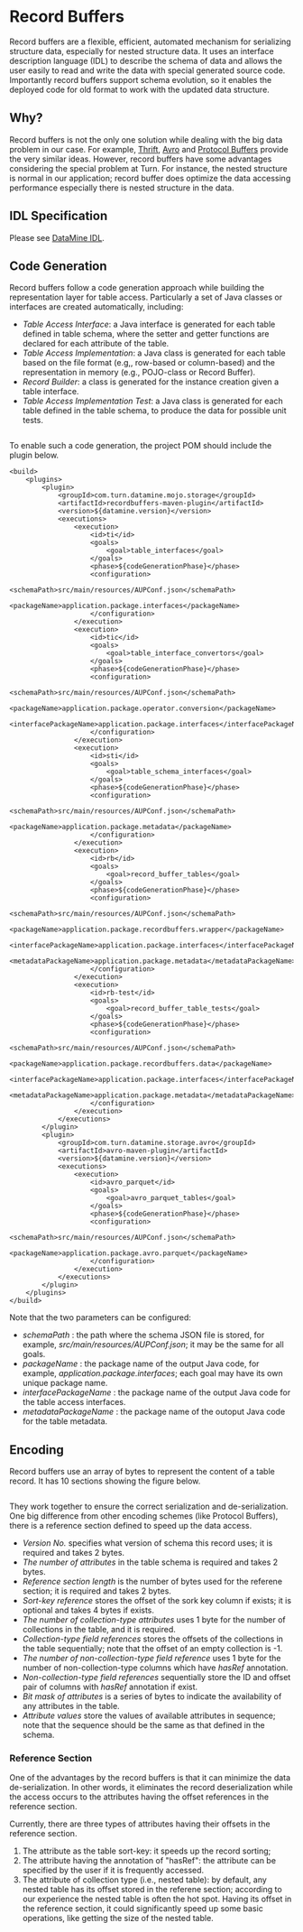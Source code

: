 # Record Buffers

Record buffers are a flexible, efficient, automated mechanism for serializing structure data, especially for nested structure data. 
It uses an interface description language (IDL) to describe the schema of data and allows the user easily to read and write the data with special generated source code. 
Importantly record buffers support schema evolution, so it enables the deployed code for old format to work with the updated data structure.

## Why?

Record buffers is not the only one solution while dealing with the big data problem in our case. For example, [Thrift](https://thrift.apache.org/), [Avro](http://avro.apache.org/) and [Protocol Buffers](https://code.google.com/p/protobuf/) provide the very similar ideas. However, record buffers have some advantages considering the special problem at Turn. For instance, the nested structure is normal in our application; record buffer does optimize the data accessing performance especially there is nested structure in the data. 


## IDL Specification

Please see [DataMine IDL](../doc/DataMine_IDL.md).

## Code Generation
<a name="code_generation"></a>


Record buffers follow a code generation approach while building the representation layer for table access. Particularly a set of Java classes or interfaces are created automatically, including:

* *Table Access Interface*: a Java interface is generated for each table defined in table schema, where the setter and getter functions are declared for each attribute of the table. 
* *Table Access Implementation*: a Java class is generated for each table based on the file format (e.g,, row-based or column-based) and the representation in memory (e.g., POJO-class or Record Buffer).
* *Record Builder*: a class is generated for the instance creation given a table interface. 
* *Table Access Implementation Test*: a Java class is generated for each table defined in the table schema, to produce the data for possible unit tests. 

<img float="center" src="./doc/res/code_gen.png" width="" height="" border="0" alt="">

To enable such a code generation, the project POM should include the plugin below. 

	<build>
		<plugins>
			<plugin>
				<groupId>com.turn.datamine.mojo.storage</groupId>
				<artifactId>recordbuffers-maven-plugin</artifactId>
				<version>${datamine.version}</version>
				<executions>
					<execution>
						<id>ti</id>
						<goals>
							<goal>table_interfaces</goal>
						</goals>
						<phase>${codeGenerationPhase}</phase>
						<configuration>
							<schemaPath>src/main/resources/AUPConf.json</schemaPath>
							<packageName>application.package.interfaces</packageName>
						</configuration>
					</execution>
					<execution>
						<id>tic</id>
						<goals>
							<goal>table_interface_convertors</goal>
						</goals>
						<phase>${codeGenerationPhase}</phase>
						<configuration>
							<schemaPath>src/main/resources/AUPConf.json</schemaPath>
							<packageName>application.package.operator.conversion</packageName>
							<interfacePackageName>application.package.interfaces</interfacePackageName>
						</configuration>
					</execution>
					<execution>
						<id>sti</id>
						<goals>
							<goal>table_schema_interfaces</goal>
						</goals>
						<phase>${codeGenerationPhase}</phase>
						<configuration>
							<schemaPath>src/main/resources/AUPConf.json</schemaPath>
							<packageName>application.package.metadata</packageName>
						</configuration>
					</execution>
					<execution>
						<id>rb</id>
						<goals>
							<goal>record_buffer_tables</goal>
						</goals>
						<phase>${codeGenerationPhase}</phase>
						<configuration>
							<schemaPath>src/main/resources/AUPConf.json</schemaPath>
							<packageName>application.package.recordbuffers.wrapper</packageName>
							<interfacePackageName>application.package.interfaces</interfacePackageName>
							<metadataPackageName>application.package.metadata</metadataPackageName>
						</configuration>
					</execution>
					<execution>
						<id>rb-test</id>
						<goals>
							<goal>record_buffer_table_tests</goal>
						</goals>
						<phase>${codeGenerationPhase}</phase>
						<configuration>
							<schemaPath>src/main/resources/AUPConf.json</schemaPath>
							<packageName>application.package.recordbuffers.data</packageName>
							<interfacePackageName>application.package.interfaces</interfacePackageName>
							<metadataPackageName>application.package.metadata</metadataPackageName>
						</configuration>
					</execution>
				</executions>
			</plugin>
			<plugin>
				<groupId>com.turn.datamine.storage.avro</groupId>
				<artifactId>avro-maven-plugin</artifactId>
				<version>${datamine.version}</version>
				<executions>
					<execution>
						<id>avro_parquet</id>
						<goals>
							<goal>avro_parquet_tables</goal>
						</goals>
						<phase>${codeGenerationPhase}</phase>
						<configuration>
							<schemaPath>src/main/resources/AUPConf.json</schemaPath>
							<packageName>application.package.avro.parquet</packageName>
						</configuration>
					</execution>
				</executions>
			</plugin>
		</plugins>
	</build>
		

Note that the two parameters can be configured:

- *schemaPath* : the path where the schema JSON file is stored, for example, *src/main/resources/AUPConf.json*; it may be the same for all goals.
- *packageName* : the package name of the output Java code, for example, *application.package.interfaces*; each goal may have its own unique package name. 
- *interfacePackageName* : the package name of the output Java code for the table access interfaces.
- *metadataPackageName* : the package name of the outoput Java code for the table metadata.

## Encoding

Record buffers use an array of bytes to represent the content of a table record. It has 10 sections showing the figure below. 

<img float="center" src="./doc/res/record_buf.png" width="" height="" border="0" alt="">

They work together to ensure the correct serialization and de-serialization. One big difference from other encoding schemes (like Protocol Buffers), there is a reference section defined to speed up the data access. 

- *Version No.* specifies what version of schema this record uses; it is required and takes 2 bytes.
- *The number of attributes* in the table schema is required and takes 2 bytes.
- *Reference section length* is the number of bytes used for the referene section; it is required and takes 2 bytes. 
- *Sort-key reference* stores the offset of the sork key column if exists; it is optional and takes 4 bytes if exists. 
- *The number of collection-type attributes* uses 1 byte for the number of collections in the table, and it is required.
- *Collection-type field references* stores the offsets of the collections in the table sequentially; note that the offset of an empty collection is -1.
- *The number of non-collection-type field reference* uses 1 byte for the number of non-collection-type columns which have *hasRef* annotation.
- *Non-collection-type field references* sequentially store the ID and offset pair of columns with *hasRef* annotation if exist. 
- *Bit mask of attributes* is a series of bytes to indicate the availability of any attributes in the table. 
- *Attribute values* store the values of available attributes in sequence; note that the sequence should be the same as that defined in the schema. 

### Reference Section

One of the advantages by the record buffers is that it can minimize the data de-serialization. In other words, it eliminates the record deserialization while the access occurs to the attributes having the offset references in the reference section.

Currently, there are three types of attributes having their offsets in the reference section. 

1. The attribute as the table sort-key: it speeds up the record sorting;
2. The attribute having the annotation of "hasRef": the attribute can be specified by the user if it is frequently accessed.
3. The attribute of collection type (i.e., nested table): by default, any nested table has its offset stored in the referene section; according to our experience the nested table is often the hot spot. Having its offset in the reference section, it could significantly speed up some basic operations, like getting the size of the nested table. 
 
